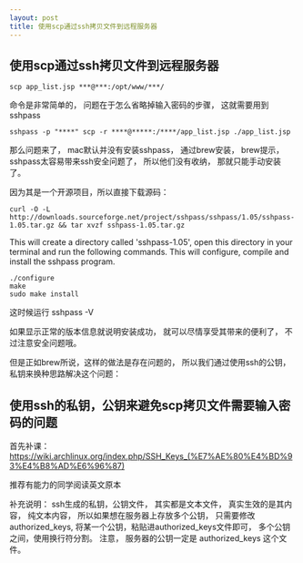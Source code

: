 ```yaml
---
layout: post
title: 使用scp通过ssh拷贝文件到远程服务器
---
```


## 使用scp通过ssh拷贝文件到远程服务器

`scp app_list.jsp ***@***:/opt/www/***/`

命令是非常简单的， 问题在于怎么省略掉输入密码的步骤， 这就需要用到 sshpass

`sshpass -p "****" scp -r ****@*****:/****/app_list.jsp ./app_list.jsp`

那么问题来了， mac默认并没有安装sshpass， 通过brew安装， brew提示， sshpass太容易带来ssh安全问题了， 所以他们没有收纳， 那就只能手动安装了。 

因为其是一个开源项目，所以直接下载源码：

```
curl -O -L http://downloads.sourceforge.net/project/sshpass/sshpass/1.05/sshpass-1.05.tar.gz && tar xvzf sshpass-1.05.tar.gz
```

This will create a directory called 'sshpass-1.05', open this directory in your terminal and run the following commands. This will configure, compile and install the sshpass program.


```
./configure
make
sudo make install
```

这时候运行 sshpass -V

如果显示正常的版本信息就说明安装成功， 就可以尽情享受其带来的便利了， 不过注意安全问题哦。


但是正如brew所说，这样的做法是存在问题的， 所以我们通过使用ssh的公钥，私钥来换种思路解决这个问题：

## 使用ssh的私钥，公钥来避免scp拷贝文件需要输入密码的问题

首先补课： https://wiki.archlinux.org/index.php/SSH_Keys_(%E7%AE%80%E4%BD%93%E4%B8%AD%E6%96%87)

推荐有能力的同学阅读英文原本

补充说明： ssh生成的私钥，公钥文件， 其实都是文本文件， 真实生效的是其内容， 纯文本内容， 所以如果想在服务器上存放多个公钥， 只需要修改authorized_keys, 将某一个公钥，粘贴进authorized_keys文件即可， 多个公钥之间，使用换行符分割。 注意， 服务器的公钥一定是 authorized_keys 这个文件。